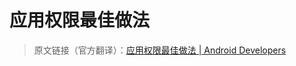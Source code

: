 # 应用权限最佳做法
> 原文链接（官方翻译）：[应用权限最佳做法 | Android Developers](https://developer.android.google.cn/training/permissions/usage-notes)
